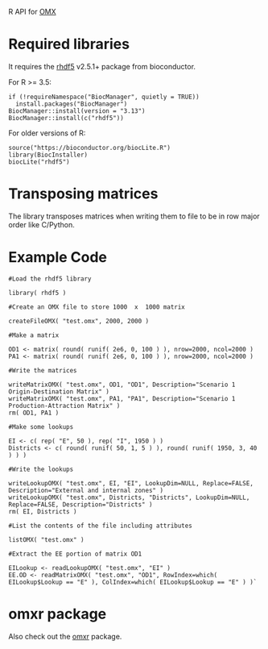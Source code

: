 
R API for [OMX](https://github.com/osPlanning/omx)

# Required libraries

It requires the [rhdf5](https://bioconductor.org/packages/release/bioc/html/rhdf5.html) v2.5.1+ package from bioconductor.

For R >= 3.5:
```
if (!requireNamespace("BiocManager", quietly = TRUE))
  install.packages("BiocManager")
BiocManager::install(version = "3.13")
BiocManager::install(c("rhdf5"))
```

For older versions of R:
```
source("https://bioconductor.org/biocLite.R")
library(BiocInstaller)
biocLite("rhdf5")
```

# Transposing matrices
The library transposes matrices when writing them to file to be in row major order like C/Python.

# Example Code

```
#Load the rhdf5 library

library( rhdf5 )

#Create an OMX file to store 1000  x  1000 matrix

createFileOMX( "test.omx", 2000, 2000 )

#Make a matrix

OD1 <- matrix( round( runif( 2e6, 0, 100 ) ), nrow=2000, ncol=2000 )
PA1 <- matrix( round( runif( 2e6, 0, 100 ) ), nrow=2000, ncol=2000 )

#Write the matrices

writeMatrixOMX( "test.omx", OD1, "OD1", Description="Scenario 1 Origin-Destination Matrix" )
writeMatrixOMX( "test.omx", PA1, "PA1", Description="Scenario 1 Production-Attraction Matrix" )
rm( OD1, PA1 )

#Make some lookups

EI <- c( rep( "E", 50 ), rep( "I", 1950 ) )
Districts <- c( round( runif( 50, 1, 5 ) ), round( runif( 1950, 3, 40 ) ) )

#Write the lookups

writeLookupOMX( "test.omx", EI, "EI", LookupDim=NULL, Replace=FALSE, Description="External and internal zones" )
writeLookupOMX( "test.omx", Districts, "Districts", LookupDim=NULL, Replace=FALSE, Description="Districts" )
rm( EI, Districts )

#List the contents of the file including attributes

listOMX( "test.omx" )

#Extract the EE portion of matrix OD1

EILookup <- readLookupOMX( "test.omx", "EI" )
EE.OD <- readMatrixOMX( "test.omx", "OD1", RowIndex=which( EILookup$Lookup == "E" ), ColIndex=which( EILookup$Lookup == "E" ) )`
```

# omxr package

Also check out the [omxr](https://github.com/gregmacfarlane/omxr) package.  
